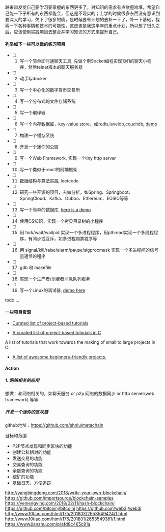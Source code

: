 
越来越发觉自己要学习要掌握的东西更多了，对知识的需求有点欲壑难填，希望自己能一下子所有的东西都能会，但这是不现实的；上学的时候很多东西没有意识到要深入的学习，欠下了很多的债，是时候要有计划的去补一下了，补一下基础，探索一下各种事情和技术的可能性，这应该是我这半年的重点计划，所以想了很久之后，应该使用实践项目去整合并学习知识的方式来提升自己。

#### 列举如下一些可以做的练习项目

- [ ] 1. 写一个简单即时通聊天工具, 先做个用Socket编程实现1对1的聊天小程序，然后telnet版本的聊天服务器
- [ ] 2. 动手写docker
- [ ] 3. 写一个中心化的数字货币交易所
- [ ] 4. 写一个分布式的文件存储系统
- [ ] 5. 写一个编译器
- [ ] 6. 写一个内存数据库，key-value store，如redis,leveldb,couchdb, [demo](http://codecapsule.com/2012/11/07/ikvs-implementing-a-key-value-store-table-of-contents/)
- [ ] 7. 构建一个缓存系统
- [ ] 8. 开发一个迷你的公链
- [ ] 9. 写一个Web Framework, 实现一个tiny http server
- [ ] 10. 写一个类似于react的前端框架
- [ ] 11. 数据结构与算法实践, leetcode
- [ ] 12. 研究一些开源的项目，去做分析，如Spring、Springboot、SpringCloud、Kafka、Dubbo、Ethereum、EOSIO等等
- [ ] 13. 写一个简单的数据库, [here is a demo](https://cstack.github.io/db_tutorial/)
- [ ] 14. 使用OS知识，实现一个拷贝目录树的小程序
- [ ] 15. 用 fork/wait/waitpid 实现一个多进程程序，用pthread实现一个多线程程序，有同步或互斥，如多进程购票程序等
- [ ] 16. 用 signal/kill/raise/alarm/pause/sigprocmask 实现一个多进程间的信号量通信的程序
- [ ] 17. gdb 和 makefile
- [ ] 18. 实现一个生产者/消费者消息队列服务
- [ ] 19. 写一个Linux的调试器, [demo here](https://blog.tartanllama.xyz/writing-a-linux-debugger-setup/)

todo ...

#### 一些项目资源

- [Curated list of project-based tutorials ](https://github.com/tuvtran/project-based-learning)

- [A curated list of project-based tutorials in C ](https://github.com/rby90/Project-Based-Tutorials-in-C)

A list of tutorials that work towards the making of small to large projects in C.

- [A list of awesome beginners-friendly projects.](https://github.com/MunGell/awesome-for-beginners)


#### Action

##### 1. 网络相关的应用

想做：和网络相关的，如聊天服务 or p2p 网络的数据同步 or http server(web framework) 等等

##### 开发一个迷你的区块链

github地址：https://github.com/shniu/metachain

目标和范围
- P2P节点发现和同步区块的功能
- 创建公私钥对的功能
- 发送交易的功能
- 交易查询的功能
- 余额查询的功能
- 挖矿的功能
- 基础日志，方便追踪

http://yangbingdong.com/2018/write-your-own-blockchain/
https://github.com/importsource/blockchain-samples
https://yemengying.com/2018/02/11/hash-blockchain/
https://github.com/bitcoinj/bitcoinj
https://github.com/web3j/web3j
http://www.10tiao.com/html/175/201803/2653549424/1.html
http://www.10tiao.com/html/175/201801/2653549361/1.html
https://www.jianshu.com/p/afd8c465c91a

